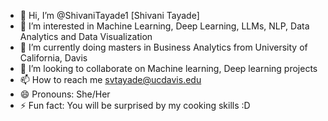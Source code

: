 - 👋 Hi, I’m @ShivaniTayade1 [Shivani Tayade]
- 👀 I’m interested in Machine Learning, Deep Learning, LLMs, NLP, Data Analytics and Data Visualization
- 🌱 I’m currently doing masters in Business Analytics from University of California, Davis
- 💞️ I’m looking to collaborate on Machine learning, Deep learning projects
- 📫 How to reach me svtayade@ucdavis.edu
- 😄 Pronouns: She/Her
- ⚡ Fun fact: You will be surprised by my cooking skills :D

<!---
ShivaniTayade1/ShivaniTayade1 is a ✨ special ✨ repository because its `README.md` (this file) appears on your GitHub profile.
You can click the Preview link to take a look at your changes.
--->
